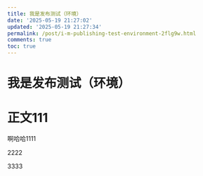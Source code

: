 ```yaml
---
title: 我是发布测试（环境）
date: '2025-05-19 21:27:02'
updated: '2025-05-19 21:27:34'
permalink: /post/i-m-publishing-test-environment-2flg9w.html
comments: true
toc: true
---
```




# 我是发布测试（环境）

# 正文111

啊哈哈1111

2222

3333
